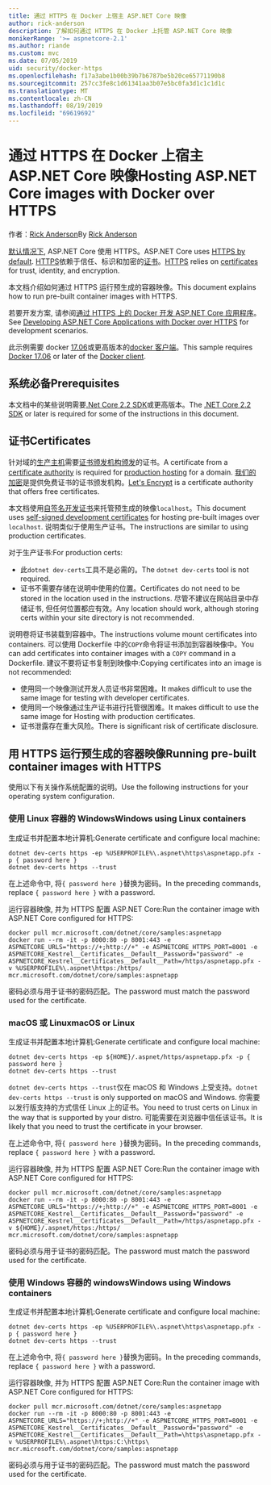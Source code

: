 ```yaml
---
title: 通过 HTTPS 在 Docker 上宿主 ASP.NET Core 映像
author: rick-anderson
description: 了解如何通过 HTTPS 在 Docker 上托管 ASP.NET Core 映像
monikerRange: '>= aspnetcore-2.1'
ms.author: riande
ms.custom: mvc
ms.date: 07/05/2019
uid: security/docker-https
ms.openlocfilehash: f17a3abe1b00b39b7b6787be5b20ce65771190b8
ms.sourcegitcommit: 257cc3fe8c1d61341aa3b07e5bc0fa3d1c1c1d1c
ms.translationtype: MT
ms.contentlocale: zh-CN
ms.lasthandoff: 08/19/2019
ms.locfileid: "69619692"
---
```

# <a name="hosting-aspnet-core-images-with-docker-over-https"></a><span data-ttu-id="37c08-103">通过 HTTPS 在 Docker 上宿主 ASP.NET Core 映像</span><span class="sxs-lookup"><span data-stu-id="37c08-103">Hosting ASP.NET Core images with Docker over HTTPS</span></span>

<span data-ttu-id="37c08-104">作者：[Rick Anderson](https://twitter.com/RickAndMSFT)</span><span class="sxs-lookup"><span data-stu-id="37c08-104">By [Rick Anderson](https://twitter.com/RickAndMSFT)</span></span>

<span data-ttu-id="37c08-105">[默认情况下](/aspnet/core/security/enforcing-ssl), ASP.NET Core 使用 HTTPS。</span><span class="sxs-lookup"><span data-stu-id="37c08-105">ASP.NET Core uses [HTTPS by default](/aspnet/core/security/enforcing-ssl).</span></span> <span data-ttu-id="37c08-106">[HTTPS](https://en.wikipedia.org/wiki/HTTPS)依赖于信任、标识和加密的[证书](https://en.wikipedia.org/wiki/Public_key_certificate)。</span><span class="sxs-lookup"><span data-stu-id="37c08-106">[HTTPS](https://en.wikipedia.org/wiki/HTTPS) relies on [certificates](https://en.wikipedia.org/wiki/Public_key_certificate) for trust, identity, and encryption.</span></span>

<span data-ttu-id="37c08-107">本文档介绍如何通过 HTTPS 运行预生成的容器映像。</span><span class="sxs-lookup"><span data-stu-id="37c08-107">This document explains how to run pre-built container images with HTTPS.</span></span>

<span data-ttu-id="37c08-108">若要开发方案, 请参阅[通过 HTTPS 上的 Docker 开发 ASP.NET Core 应用程序](https://github.com/dotnet/dotnet-docker/blob/master/samples/aspnetapp/aspnetcore-docker-https-development.md)。</span><span class="sxs-lookup"><span data-stu-id="37c08-108">See [Developing ASP.NET Core Applications with Docker over HTTPS](https://github.com/dotnet/dotnet-docker/blob/master/samples/aspnetapp/aspnetcore-docker-https-development.md) for development scenarios.</span></span>

<span data-ttu-id="37c08-109">此示例需要 docker [17.06](https://docs.docker.com/release-notes/docker-ce)或更高版本的[docker 客户端](https://www.docker.com/products/docker)。</span><span class="sxs-lookup"><span data-stu-id="37c08-109">This sample requires [Docker 17.06](https://docs.docker.com/release-notes/docker-ce) or later of the [Docker client](https://www.docker.com/products/docker).</span></span>

## <a name="prerequisites"></a><span data-ttu-id="37c08-110">系统必备</span><span class="sxs-lookup"><span data-stu-id="37c08-110">Prerequisites</span></span>

<span data-ttu-id="37c08-111">本文档中的某些说明需要[.Net Core 2.2 SDK](https://www.microsoft.com/net/download)或更高版本。</span><span class="sxs-lookup"><span data-stu-id="37c08-111">The [.NET Core 2.2 SDK](https://www.microsoft.com/net/download) or later is required for some of the instructions in this document.</span></span>

## <a name="certificates"></a><span data-ttu-id="37c08-112">证书</span><span class="sxs-lookup"><span data-stu-id="37c08-112">Certificates</span></span>

<span data-ttu-id="37c08-113">针对域的[生产主机](https://blogs.msdn.microsoft.com/webdev/2017/11/29/configuring-https-in-asp-net-core-across-different-platforms/)需要[证书颁发机构颁发](https://en.wikipedia.org/wiki/Certificate_authority)的证书。</span><span class="sxs-lookup"><span data-stu-id="37c08-113">A certificate from a [certificate authority](https://en.wikipedia.org/wiki/Certificate_authority) is required for [production hosting](https://blogs.msdn.microsoft.com/webdev/2017/11/29/configuring-https-in-asp-net-core-across-different-platforms/) for a domain.</span></span>  <span data-ttu-id="37c08-114">[我们的加密](https://letsencrypt.org/)是提供免费证书的证书颁发机构。</span><span class="sxs-lookup"><span data-stu-id="37c08-114">[Let's Encrypt](https://letsencrypt.org/) is a certificate authority that offers free certificates.</span></span>

<span data-ttu-id="37c08-115">本文档使用[自签名开发证书](https://en.wikipedia.org/wiki/Self-signed_certificate)来托管预生成的映像`localhost`。</span><span class="sxs-lookup"><span data-stu-id="37c08-115">This document uses [self-signed development certificates](https://en.wikipedia.org/wiki/Self-signed_certificate) for hosting pre-built images over `localhost`.</span></span> <span data-ttu-id="37c08-116">说明类似于使用生产证书。</span><span class="sxs-lookup"><span data-stu-id="37c08-116">The instructions are similar to using production certificates.</span></span>

<span data-ttu-id="37c08-117">对于生产证书:</span><span class="sxs-lookup"><span data-stu-id="37c08-117">For production certs:</span></span>

* <span data-ttu-id="37c08-118">此`dotnet dev-certs`工具不是必需的。</span><span class="sxs-lookup"><span data-stu-id="37c08-118">The `dotnet dev-certs` tool is not required.</span></span>
* <span data-ttu-id="37c08-119">证书不需要存储在说明中使用的位置。</span><span class="sxs-lookup"><span data-stu-id="37c08-119">Certificates do not need to be stored in the location used in the instructions.</span></span> <span data-ttu-id="37c08-120">尽管不建议在网站目录中存储证书, 但任何位置都应有效。</span><span class="sxs-lookup"><span data-stu-id="37c08-120">Any location should work, although storing certs within your site directory is not recommended.</span></span>

<span data-ttu-id="37c08-121">说明卷将证书装载到容器中。</span><span class="sxs-lookup"><span data-stu-id="37c08-121">The instructions volume mount certificates into containers.</span></span> <span data-ttu-id="37c08-122">可以使用 Dockerfile 中的`COPY`命令将证书添加到容器映像中。</span><span class="sxs-lookup"><span data-stu-id="37c08-122">You can add certificates into container images with a `COPY` command in a Dockerfile.</span></span> <span data-ttu-id="37c08-123">建议不要将证书复制到映像中:</span><span class="sxs-lookup"><span data-stu-id="37c08-123">Copying certificates into an image is not recommended:</span></span>

* <span data-ttu-id="37c08-124">使用同一个映像测试开发人员证书非常困难。</span><span class="sxs-lookup"><span data-stu-id="37c08-124">It makes difficult to use the same image for testing with developer certificates.</span></span>
* <span data-ttu-id="37c08-125">使用同一个映像通过生产证书进行托管很困难。</span><span class="sxs-lookup"><span data-stu-id="37c08-125">It makes difficult to use the same image for Hosting with production certificates.</span></span>
* <span data-ttu-id="37c08-126">证书泄露存在重大风险。</span><span class="sxs-lookup"><span data-stu-id="37c08-126">There is significant risk of certificate disclosure.</span></span>

## <a name="running-pre-built-container-images-with-https"></a><span data-ttu-id="37c08-127">用 HTTPS 运行预生成的容器映像</span><span class="sxs-lookup"><span data-stu-id="37c08-127">Running pre-built container images with HTTPS</span></span>

<span data-ttu-id="37c08-128">使用以下有关操作系统配置的说明。</span><span class="sxs-lookup"><span data-stu-id="37c08-128">Use the following instructions for your operating system configuration.</span></span>

### <a name="windows-using-linux-containers"></a><span data-ttu-id="37c08-129">使用 Linux 容器的 Windows</span><span class="sxs-lookup"><span data-stu-id="37c08-129">Windows using Linux containers</span></span>

<span data-ttu-id="37c08-130">生成证书并配置本地计算机:</span><span class="sxs-lookup"><span data-stu-id="37c08-130">Generate certificate and configure local machine:</span></span>

```console
dotnet dev-certs https -ep %USERPROFILE%\.aspnet\https\aspnetapp.pfx -p { password here }
dotnet dev-certs https --trust
```

<span data-ttu-id="37c08-131">在上述命令中, 将`{ password here }`替换为密码。</span><span class="sxs-lookup"><span data-stu-id="37c08-131">In the preceding commands, replace `{ password here }` with a password.</span></span>

<span data-ttu-id="37c08-132">运行容器映像, 并为 HTTPS 配置 ASP.NET Core:</span><span class="sxs-lookup"><span data-stu-id="37c08-132">Run the container image with ASP.NET Core configured for HTTPS:</span></span>

```console
docker pull mcr.microsoft.com/dotnet/core/samples:aspnetapp
docker run --rm -it -p 8000:80 -p 8001:443 -e ASPNETCORE_URLS="https://+;http://+" -e ASPNETCORE_HTTPS_PORT=8001 -e ASPNETCORE_Kestrel__Certificates__Default__Password="password" -e ASPNETCORE_Kestrel__Certificates__Default__Path=/https/aspnetapp.pfx -v %USERPROFILE%\.aspnet\https:/https/ mcr.microsoft.com/dotnet/core/samples:aspnetapp
```

<span data-ttu-id="37c08-133">密码必须与用于证书的密码匹配。</span><span class="sxs-lookup"><span data-stu-id="37c08-133">The password must match the password used for the certificate.</span></span>

### <a name="macos-or-linux"></a><span data-ttu-id="37c08-134">macOS 或 Linux</span><span class="sxs-lookup"><span data-stu-id="37c08-134">macOS or Linux</span></span>

<span data-ttu-id="37c08-135">生成证书并配置本地计算机:</span><span class="sxs-lookup"><span data-stu-id="37c08-135">Generate certificate and configure local machine:</span></span>

```console
dotnet dev-certs https -ep ${HOME}/.aspnet/https/aspnetapp.pfx -p { password here }
dotnet dev-certs https --trust
```

<span data-ttu-id="37c08-136">`dotnet dev-certs https --trust`仅在 macOS 和 Windows 上受支持。</span><span class="sxs-lookup"><span data-stu-id="37c08-136">`dotnet dev-certs https --trust` is only supported on macOS and Windows.</span></span> <span data-ttu-id="37c08-137">你需要以发行版支持的方式信任 Linux 上的证书。</span><span class="sxs-lookup"><span data-stu-id="37c08-137">You need to trust certs on Linux in the way that is supported by your distro.</span></span> <span data-ttu-id="37c08-138">可能需要在浏览器中信任该证书。</span><span class="sxs-lookup"><span data-stu-id="37c08-138">It is likely that you need to trust the certificate in your browser.</span></span>

<span data-ttu-id="37c08-139">在上述命令中, 将`{ password here }`替换为密码。</span><span class="sxs-lookup"><span data-stu-id="37c08-139">In the preceding commands, replace `{ password here }` with a password.</span></span>

<span data-ttu-id="37c08-140">运行容器映像, 并为 HTTPS 配置 ASP.NET Core:</span><span class="sxs-lookup"><span data-stu-id="37c08-140">Run the container image with ASP.NET Core configured for HTTPS:</span></span>

```console
docker pull mcr.microsoft.com/dotnet/core/samples:aspnetapp
docker run --rm -it -p 8000:80 -p 8001:443 -e ASPNETCORE_URLS="https://+;http://+" -e ASPNETCORE_HTTPS_PORT=8001 -e ASPNETCORE_Kestrel__Certificates__Default__Password="password" -e ASPNETCORE_Kestrel__Certificates__Default__Path=/https/aspnetapp.pfx -v ${HOME}/.aspnet/https:/https/ mcr.microsoft.com/dotnet/core/samples:aspnetapp
```

<span data-ttu-id="37c08-141">密码必须与用于证书的密码匹配。</span><span class="sxs-lookup"><span data-stu-id="37c08-141">The password must match the password used for the certificate.</span></span>

### <a name="windows-using-windows-containers"></a><span data-ttu-id="37c08-142">使用 Windows 容器的 windows</span><span class="sxs-lookup"><span data-stu-id="37c08-142">Windows using Windows containers</span></span>

<span data-ttu-id="37c08-143">生成证书并配置本地计算机:</span><span class="sxs-lookup"><span data-stu-id="37c08-143">Generate certificate and configure local machine:</span></span>

```console
dotnet dev-certs https -ep %USERPROFILE%\.aspnet\https\aspnetapp.pfx -p { password here }
dotnet dev-certs https --trust
```

<span data-ttu-id="37c08-144">在上述命令中, 将`{ password here }`替换为密码。</span><span class="sxs-lookup"><span data-stu-id="37c08-144">In the preceding commands, replace `{ password here }` with a password.</span></span>

<span data-ttu-id="37c08-145">运行容器映像, 并为 HTTPS 配置 ASP.NET Core:</span><span class="sxs-lookup"><span data-stu-id="37c08-145">Run the container image with ASP.NET Core configured for HTTPS:</span></span>

```console
docker pull mcr.microsoft.com/dotnet/core/samples:aspnetapp
docker run --rm -it -p 8000:80 -p 8001:443 -e ASPNETCORE_URLS="https://+;http://+" -e ASPNETCORE_HTTPS_PORT=8001 -e ASPNETCORE_Kestrel__Certificates__Default__Password="password" -e ASPNETCORE_Kestrel__Certificates__Default__Path=\https\aspnetapp.pfx -v %USERPROFILE%\.aspnet\https:C:\https\ mcr.microsoft.com/dotnet/core/samples:aspnetapp
```

<span data-ttu-id="37c08-146">密码必须与用于证书的密码匹配。</span><span class="sxs-lookup"><span data-stu-id="37c08-146">The password must match the password used for the certificate.</span></span>